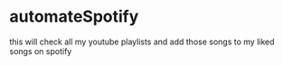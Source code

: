 # automateSpotify
this will check  all my youtube playlists and add those songs to my liked songs on spotify
